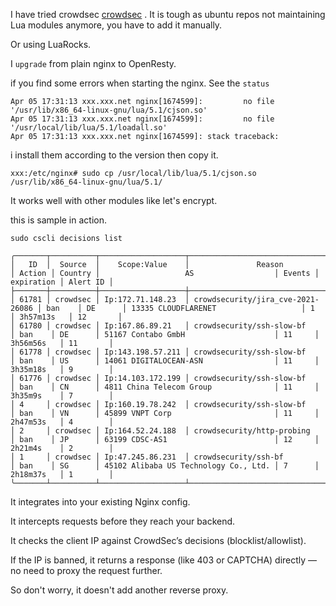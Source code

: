 I have tried crowdsec [crowdsec](https://github.com/crowdsecurity/crowdsec) . It is tough as ubuntu repos not maintaining Lua modules anymore, you have to add it manually.  

Or using LuaRocks.  

I `upgrade` from plain nginx to OpenResty.  

if you find some errors when starting the nginx. See the `status`  

```
Apr 05 17:31:13 xxx.xxx.net nginx[1674599]:         no file '/usr/lib/x86_64-linux-gnu/lua/5.1/cjson.so'
Apr 05 17:31:13 xxx.xxx.net nginx[1674599]:         no file '/usr/local/lib/lua/5.1/loadall.so'
Apr 05 17:31:13 xxx.xxx.net nginx[1674599]: stack traceback:
```

i install them according to the version then copy it.

`xxx:/etc/nginx# sudo cp /usr/local/lib/lua/5.1/cjson.so /usr/lib/x86_64-linux-gnu/lua/5.1/`



It works well with other modules like let's encrypt.  

this is sample in action.  

`sudo cscli decisions list`

```
╭───────┬──────────┬───────────────────┬───────────────────────────────────┬────────┬─────────┬───────────────────────────────────────┬────────┬────────────┬──────────╮
│   ID  │  Source  │    Scope:Value    │               Reason              │ Action │ Country │                   AS                  │ Events │ expiration │ Alert ID │
├───────┼──────────┼───────────────────┼───────────────────────────────────┼────────┼─────────┼───────────────────────────────────────┼────────┼────────────┼──────────┤
│ 61781 │ crowdsec │ Ip:172.71.148.23  │ crowdsecurity/jira_cve-2021-26086 │ ban    │ DE      │ 13335 CLOUDFLARENET                   │ 1      │ 3h57m13s   │ 12       │
│ 61780 │ crowdsec │ Ip:167.86.89.21   │ crowdsecurity/ssh-slow-bf         │ ban    │ DE      │ 51167 Contabo GmbH                    │ 11     │ 3h56m56s   │ 11       │
│ 61778 │ crowdsec │ Ip:143.198.57.211 │ crowdsecurity/ssh-slow-bf         │ ban    │ US      │ 14061 DIGITALOCEAN-ASN                │ 11     │ 3h35m18s   │ 9        │
│ 61776 │ crowdsec │ Ip:14.103.172.199 │ crowdsecurity/ssh-slow-bf         │ ban    │ CN      │ 4811 China Telecom Group              │ 11     │ 3h35m9s    │ 7        │
│ 4     │ crowdsec │ Ip:160.19.78.242  │ crowdsecurity/ssh-slow-bf         │ ban    │ VN      │ 45899 VNPT Corp                       │ 11     │ 2h47m53s   │ 4        │
│ 2     │ crowdsec │ Ip:164.52.24.188  │ crowdsecurity/http-probing        │ ban    │ JP      │ 63199 CDSC-AS1                        │ 12     │ 2h21m4s    │ 2        │
│ 1     │ crowdsec │ Ip:47.245.86.231  │ crowdsecurity/ssh-bf              │ ban    │ SG      │ 45102 Alibaba US Technology Co., Ltd. │ 7      │ 2h18m37s   │ 1        │
╰───────┴──────────┴───────────────────┴───────────────────────────────────┴────────┴─────────┴───────────────────────────────────────┴────────┴────────────┴──────────╯
```

It integrates into your existing Nginx config.  

It intercepts requests before they reach your backend.  

It checks the client IP against CrowdSec’s decisions (blocklist/allowlist).  

If the IP is banned, it returns a response (like 403 or CAPTCHA) directly — no need to proxy the request further.  

So don't worry, it doesn't add another reverse proxy.  
